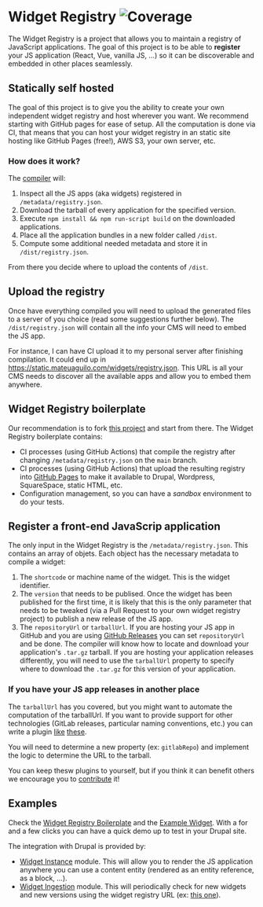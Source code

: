 # Widget Registry ![Coverage](https://js-widgets.github.io/js-widgets/assets/coverage.svg)

The Widget Registry is a project that allows you to maintain a registry of JavaScript applications. The goal of this project is to be able to **register** your JS application (React, Vue, vanilla JS, ...) so it can be discoverable and embedded in other places seamlessly.

## Statically self hosted
The goal of this project is to give you the ability to create your own independent widget registry and host wherever you want. We recommend starting with GitHub pages for ease of setup. All the computation is done via CI, that means that you can host your widget registry in an static site hosting like GitHub Pages (free!), AWS S3, your own server, etc.

### How does it work?
The [compiler](https://github.com/js-widgets/js-widgets/tree/master/packages/js-widgets-compiler#readme) will:
  1. Inspect all the JS apps (aka widgets) registered in `/metadata/registry.json`.
  1. Download the tarball of every application for the specified version.
  1. Execute `npm install && npm run-script build` on the downloaded applications.
  1. Place all the application bundles in a new folder called `/dist`.
  1. Compute some additional needed metadata and store it in `/dist/registry.json`.

From there you decide where to upload the contents of `/dist`.

## Upload the registry
Once have everything compiled you will need to upload the generated files to a server of you choice (read some suggestions further below). The `/dist/registry.json` will contain all the info your CMS will need to embed the JS app.

For instance, I can have CI upload it to my personal server after finishing compilation. It could end up in https://static.mateuaguilo.com/widgets/registry.json. This URL is all your CMS needs to discover all the available apps and allow you to embed them anywhere.

## Widget Registry boilerplate
Our recommendation is to fork [this project](https://github.com/js-widgets/widget-registry-boilerplate) and start from there. The Widget Registry boilerplate contains:
  - CI processes (using GitHub Actions) that compile the registry after changing `/metadata/registry.json` on the `main` branch.
  - CI processes (using GitHub Actions) that upload the resulting registry into [GitHub Pages](https://pages.github.com) to make it available to Drupal, Wordpress, SquareSpace, static HTML, etc.
  - Configuration management, so you can have a _sandbox_ environment to do your tests.
  
## Register a front-end JavaScrip application
The only input in the Widget Registry is the `/metadata/registry.json`. This contains an array of objets. Each object has the necessary metadata to compile a widget:

  1. The `shortcode` or machine name of the widget. This is the widget identifier.
  1. The `version` that needs to be publised. Once the widget has been published for the first time, it is likely that this is the only parameter that needs to be tweaked (via a Pull Request to your own widget registry project) to publish a new release of the JS app.
  1. The `repositoryUrl` or `tarballUrl`. If you are hosting your JS app in GitHub and you are using [GitHub Releases](https://developer.github.com/v3/repos/releases) you can set `repositoryUrl` and be done. The compiler will know how to locate and download your application's `.tar.gz` tarball. If you are hosting your application releases differently, you will need to use the `tarballUrl` property to specify where to download the `.tar.gz` for this version of your application.

### If you have your JS app releases in another place
The `tarballUrl` has you covered, but you might want to automate the computation of the tarballUrl. If you want to provide support for other technologies (GitLab releases, particular naming conventions, etc.) you can write a plugin [like](https://github.com/js-widgets/js-widgets/tree/master/packages/js-widgets-ingestion-gh-releases) [these](https://github.com/js-widgets/js-widgets/tree/master/packages/js-widgets-ingestion-tarball).

You will need to determine a new property (ex: `gitlabRepo`) and implement the logic to determine the URL to the tarball.

You can keep thesw plugins to yourself, but if you think it can benefit others we encourage you to [contribute](https://github.com/js-widgets/js-widgets/blob/master/CONTRIBUTE.md) it!

## Examples
Check the [Widget Registry Boilerplate](https://github.com/js-widgets/widget-registry-boilerplate) and the [Example Widget](https://github.com/js-widgets/example-widget). With a for and a few clicks you can have a quick demo up to test in your Drupal site.

The integration with Drupal is provided by:
  - [Widget Instance](https://www.drupal.org/project/widget_instance) module. This will allow you to render the JS application anywhere you can use a content entity (rendered as an entity reference, as a block, ...).
  - [Widget Ingestion](https://www.drupal.org/project/widget_ingestion) module. This will periodically check for new widgets and new versions using the widget registry URL (ex: [this one](https://static.mateuaguilo.com/widgets/registry.json)).
